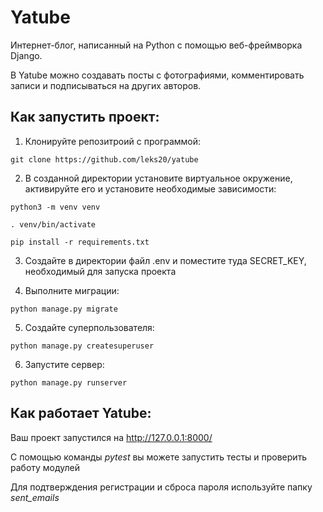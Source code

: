 # Yatube

Интернет-блог, написанный на Python с помощью веб-фреймворка Django.

В Yatube можно создавать посты с фотографиями, комментировать записи и подписываться на других авторов. 

## Как запустить проект:

1) Клонируйте репозитроий с программой:
```
git clone https://github.com/leks20/yatube
```
2) В созданной директории установите виртуальное окружение, активируйте его и установите необходимые зависимости:
```
python3 -m venv venv

. venv/bin/activate

pip install -r requirements.txt
```
3) Создайте в директории файл .env и поместите туда SECRET_KEY, необходимый для запуска проекта

4) Выполните миграции:
```
python manage.py migrate
```
5) Создайте суперпользователя:
```
python manage.py createsuperuser
```
6) Запустите сервер:
```
python manage.py runserver
```
## Как работает Yatube:

Ваш проект запустился на http://127.0.0.1:8000/

С помощью команды *pytest* вы можете запустить тесты и проверить работу модулей

Для подтверждения регистрации и сброса пароля используйте папку *sent_emails*







